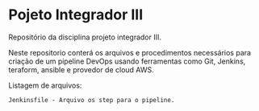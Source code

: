 # Pojeto Integrador III
Repositório da disciplina projeto integrador III.

Neste repositorio conterá os arquivos e procedimentos necessários para criação de um pipeline DevOps usando ferramentas como Git, Jenkins, teraform, ansible e provedor de cloud AWS.

Listagem de arquivos:
		
	Jenkinsfile - Arquivo os step para o pipeline.
